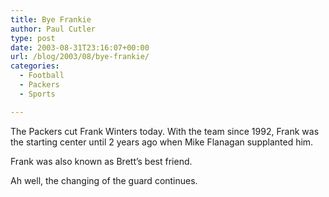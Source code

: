 ```yaml
---
title: Bye Frankie
author: Paul Cutler
type: post
date: 2003-08-31T23:16:07+00:00
url: /blog/2003/08/bye-frankie/
categories:
  - Football
  - Packers
  - Sports

---
```

The Packers cut Frank Winters today. With the team since 1992, Frank was the starting center until 2 years ago when Mike Flanagan supplanted him. 

Frank was also known as Brett&#8217;s best friend. 

Ah well, the changing of the guard continues.